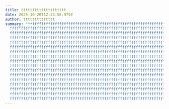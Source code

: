 ```yaml
---
title: tttttttttttttttttttt
date: 2025-10-20T12:23:58.979Z
author: tttttttttttttt
summary: "**fffffffffffffffffffffffffffffffffffffffffffffffffffffffffffffffffff\
  fffffffffffffffffffffffffffffffffffffffffffffffffffffffffffffffffffffffffffff\
  fffffffffffffffffffffffffffffffffffffffffffffffffffffffffffffffffffffffffffff\
  fffffffffffffffffffffffffffffffffffffffffffffffffffffffffffffffffffffffffffff\
  fffffffffffffffffffffffffffffffffffffffffffffffffffffffffffffffffffffffffffff\
  fffffffffffffffffffffffffffffffffffffffffffffffffffffffffffffffffffffffffffff\
  fffffffffffffffffffffffffffffffffffffffffffffffffffffffffffffffffffffffffffff\
  fffffffffffffffffffffffffffffffffffffffffffffffffffffffffffffffffffffffffffff\
  fffffffffffffffffffffffffffffffffffffffffffffffffffffffffffffffffffffffffffff\
  fffffffffffffffffffffffffffffffffffffffffffffffffffffffffffffffffffffffffffff\
  fffffffffffffffffffffffffffffffffffffffffffffffffffffffffffffffffffffffffffff\
  fffffffffffffffffffffffffffffffffffffffffffffffffffffffffffffffffffffffffffff\
  fffffffffffffffffffffffffffffffffffffffffffffffffffffffffffffffffffffffffffff\
  fffffffffffffffffffffffffffffffffffffffffffffffffffffffffffffffffffffffffffff\
  fffffffffffffffffffffffffffffffffffffffffffffffffffffffffffffffffffffffffffff\
  fffffffffffffffffffffffffffffffffffffffffffffffffffffffffffffffffffffffffffff\
  ffffffffffffffffffffffffffffffffffffffffffffffffffffffffffffffffffffffffff**"
---
```

